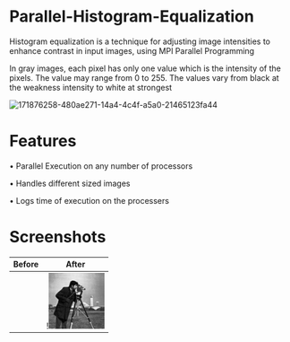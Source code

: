 # Parallel-Histogram-Equalization

Histogram equalization is a technique for adjusting image intensities to enhance contrast in input images, using MPI Parallel Programming

In gray images, each pixel has only one value which is the intensity of the pixels. The value may range from 0 to 255. The values vary from black at the weakness intensity to white at strongest

![171876258-480ae271-14a4-4c4f-a5a0-21465123fa44](https://github.com/omarkhaled646/Parallel-Histogram-Equalization/assets/63152184/570a71ca-eaf7-42e0-8510-11bce59e2a1c)

# Features
• Parallel Execution on any number of processors

• Handles different sized images

• Logs time of execution on the processers

# Screenshots

| Before | After |
| ------------ | ------------- |
| | !<img src= "Data/OutPut/outputRes0.png" height=100 width=100> |


